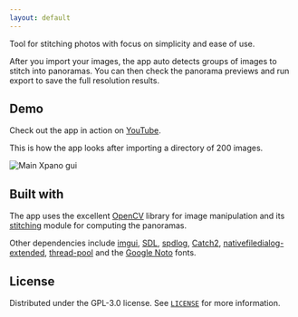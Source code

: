 ```yaml
---
layout: default
---
```


Tool for stitching photos with focus on simplicity and ease of use.

After you import your images, the app auto detects groups of images to stitch into panoramas. You can then check the panorama previews and run export to save the full resolution results.

## Demo

Check out the app in action on [YouTube](https://youtu.be/-TuKaO9gxsU).

This is how the app looks after importing a directory of 200 images.

![Main Xpano gui](https://raw.githubusercontent.com/krupkat/xpano/main/misc/screenshots/xpano.jpg)

## Built with

The app uses the excellent [OpenCV](https://opencv.org/) library for image manipulation and its [stitching](https://docs.opencv.org/4.x/d1/d46/group__stitching.html) module for computing the panoramas.

Other dependencies include [imgui](https://github.com/ocornut/imgui), [SDL](https://github.com/libsdl-org/SDL), [spdlog](https://github.com/gabime/spdlog/), [Catch2](https://github.com/catchorg/Catch2), [nativefiledialog-extended](https://github.com/btzy/nativefiledialog-extended), [thread-pool](https://github.com/bshoshany/thread-pool) and the [Google Noto](https://fonts.google.com/noto) fonts.

## License

Distributed under the GPL-3.0 license. See [`LICENSE`](https://github.com/krupkat/xpano/blob/main/LICENSE) for more information.

